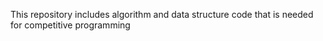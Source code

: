 This repository includes algorithm and data structure code that is needed for competitive programming
